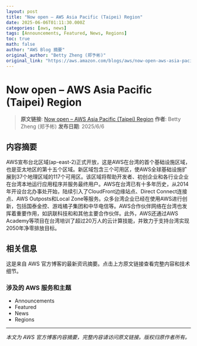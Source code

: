 ```yaml
---
layout: post
title: "Now open – AWS Asia Pacific (Taipei) Region"
date: 2025-06-06T01:11:30.000Z
categories: [aws, news]
tags: [Announcements, Featured, News, Regions]
toc: true
math: false
author: "AWS Blog 摘要"
original_author: "Betty Zheng (郑予彬)"
original_link: "https://aws.amazon.com/blogs/aws/now-open-aws-asia-pacific-taipei-region/"
---
```


# Now open – AWS Asia Pacific (Taipei) Region

> **原文链接**: [Now open – AWS Asia Pacific (Taipei) Region](https://aws.amazon.com/blogs/aws/now-open-aws-asia-pacific-taipei-region/)
> **作者**: Betty Zheng (郑予彬)
> **发布日期**: 2025/6/6

## 内容摘要

AWS宣布台北区域(ap-east-2)正式开放，这是AWS在台湾的首个基础设施区域，也是亚太地区的第十五个区域。新区域包含三个可用区，使AWS全球基础设施扩展到37个地理区域的117个可用区。该区域将帮助开发者、初创企业和各行业企业在台湾本地运行应用程序并服务最终用户。AWS在台湾已有十多年历史，从2014年开设台北办事处开始，陆续引入了CloudFront边缘站点、Direct Connect连接点、AWS Outposts和Local Zone等服务。众多台湾企业已经在使用AWS进行创新，包括国泰金控、游戏橘子集团和中华电信等。AWS合作伙伴网络在台湾也发挥着重要作用，如訊联科技和和其他主要合作伙伴。此外，AWS还通过AWS Academy等项目在台湾培训了超过20万人的云计算技能，并致力于支持台湾实现2050年净零排放目标。

## 相关信息

这是来自 AWS 官方博客的最新资讯摘要。点击上方原文链接查看完整内容和技术细节。

### 涉及的 AWS 服务和主题

- Announcements
- Featured
- News
- Regions

---

*本文为 AWS 官方博客内容摘要，完整内容请访问原文链接。版权归原作者所有。*